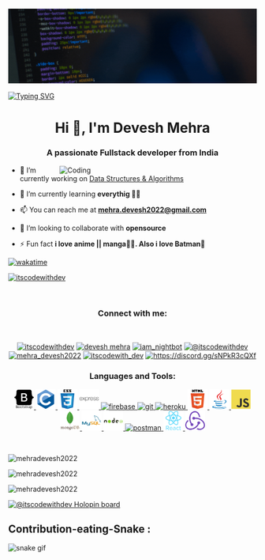 
![MasterHead](./gif/me.gif)<br>

[![Typing SVG](https://readme-typing-svg.herokuapp.com?color=4F01EA&width=500&height=50&lines=%F0%9F%91%8B%F0%9F%8F%BB+Hey+there+nice+to+see+you!;%F0%9F%93%A3+I'm+looking+for+full-time+fullstack+roles;%F0%9F%92%A1+Click+to+get+my+LinkedIn)](https://www.linkedin.com/in/iam-devesh//)


<h1 align="center">Hi 👋, I'm Devesh Mehra</h1>
<h3 align="center">A passionate Fullstack developer from India</h3>


<img align="right" alt="Coding" width="400" src="https://cdn.dribbble.com/users/1162077/screenshots/3848914/programmer.gif">

- 🔭 I’m currently working on [Data Structures & Algorithms](https://github.com/MehraDevesh2022/DSA-L1-Fjp3-PepCoding)

- 🌱 I’m currently learning **everythig 🦾😎**

- 📫 You can reach me at **mehra.devesh2022@gmail.com**

- 👯 I’m looking to collaborate with **opensource**

- ⚡ Fun fact **i love anime || manga🧟‍♀️. Also i love Batman🦇**


[![wakatime](https://wakatime.com/badge/user/f7838f29-ea5b-42c9-a473-628c7d8bc934.svg)](https://wakatime.com/@f7838f29-ea5b-42c9-a473-628c7d8bc934)
<div><p align="left"> <a href="https://twitter.com/itscodewithdev" target="blank"><img src="https://img.shields.io/twitter/follow/itscodewithdev?logo=twitter&style=for-the-badge" alt="itscodewithdev" /></a>  </p> </div>


<div><br><div>
<h3 align="center">Connect with me:</h3><br>
<p align="center">
<a href="https://twitter.com/itscodewithdev" target="blank"><img align="center" src="https://raw.githubusercontent.com/rahuldkjain/github-profile-readme-generator/master/src/images/icons/Social/twitter.svg" alt="itscodewithdev" height="30" width="40" /></a>
<a href="https://www.linkedin.com/in/iam-devesh/" target="blank"><img align="center" src="https://raw.githubusercontent.com/rahuldkjain/github-profile-readme-generator/master/src/images/icons/Social/linked-in-alt.svg" alt="devesh mehra" height="30" width="40" /></a>
<a href="https://instagram.com/iam_nightbot" target="blank"><img align="center" src="https://raw.githubusercontent.com/rahuldkjain/github-profile-readme-generator/master/src/images/icons/Social/instagram.svg" alt="iam_nightbot" height="30" width="40" /></a>
<a href="https://hashnode.com/@itscodewithdev" target="blank"><img align="center" src="https://raw.githubusercontent.com/rahuldkjain/github-profile-readme-generator/master/src/images/icons/Social/hashnode.svg" alt="@itscodewithdev" height="30" width="40" /></a>
<a href="https://www.hackerrank.com/mehra_devesh2022" target="blank"><img align="center" src="https://raw.githubusercontent.com/rahuldkjain/github-profile-readme-generator/master/src/images/icons/Social/hackerrank.svg" alt="mehra_devesh2022" height="30" width="40" /></a>
<a href="https://www.leetcode.com/itscodewith_dev" target="blank"><img align="center" src="https://raw.githubusercontent.com/rahuldkjain/github-profile-readme-generator/master/src/images/icons/Social/leet-code.svg" alt="itscodewith_dev" height="30" width="40" /></a>
<a href="https://discord.gg/https://discord.gg/sNPkR3cQXf" target="blank"><img align="center" src="https://raw.githubusercontent.com/rahuldkjain/github-profile-readme-generator/master/src/images/icons/Social/discord.svg" alt="https://discord.gg/sNPkR3cQXf" height="30" width="40" /></a>
</p>

<h3 align="center">Languages and Tools:</h3>
<p align="center"> <a href="https://getbootstrap.com" target="_blank" rel="noreferrer"> <img src="https://raw.githubusercontent.com/devicons/devicon/master/icons/bootstrap/bootstrap-plain-wordmark.svg" alt="bootstrap" width="40" height="40"/> </a> <a href="https://www.cprogramming.com/" target="_blank" rel="noreferrer"> <img src="https://raw.githubusercontent.com/devicons/devicon/master/icons/c/c-original.svg" alt="c" width="40" height="40"/> </a> <a href="https://www.w3schools.com/css/" target="_blank" rel="noreferrer"> <img src="https://raw.githubusercontent.com/devicons/devicon/master/icons/css3/css3-original-wordmark.svg" alt="css3" width="40" height="40"/> </a> <a href="https://expressjs.com" target="_blank" rel="noreferrer"> <img src="https://raw.githubusercontent.com/devicons/devicon/master/icons/express/express-original-wordmark.svg" alt="express" width="40" height="40"/> </a> <a href="https://firebase.google.com/" target="_blank" rel="noreferrer"> <img src="https://www.vectorlogo.zone/logos/firebase/firebase-icon.svg" alt="firebase" width="40" height="40"/> </a> <a href="https://git-scm.com/" target="_blank" rel="noreferrer"> <img src="https://www.vectorlogo.zone/logos/git-scm/git-scm-icon.svg" alt="git" width="40" height="40"/> </a> <a href="https://heroku.com" target="_blank" rel="noreferrer"> <img src="https://www.vectorlogo.zone/logos/heroku/heroku-icon.svg" alt="heroku" width="40" height="40"/> </a> <a href="https://www.w3.org/html/" target="_blank" rel="noreferrer"> <img src="https://raw.githubusercontent.com/devicons/devicon/master/icons/html5/html5-original-wordmark.svg" alt="html5" width="40" height="40"/> </a> <a href="https://www.java.com" target="_blank" rel="noreferrer"> <img src="https://raw.githubusercontent.com/devicons/devicon/master/icons/java/java-original.svg" alt="java" width="40" height="40"/> </a> <a href="https://developer.mozilla.org/en-US/docs/Web/JavaScript" target="_blank" rel="noreferrer"> <img src="https://raw.githubusercontent.com/devicons/devicon/master/icons/javascript/javascript-original.svg" alt="javascript" width="40" height="40"/> </a> <a href="https://www.mongodb.com/" target="_blank" rel="noreferrer"> <img src="https://raw.githubusercontent.com/devicons/devicon/master/icons/mongodb/mongodb-original-wordmark.svg" alt="mongodb" width="40" height="40"/> </a> <a href="https://www.mysql.com/" target="_blank" rel="noreferrer"> <img src="https://raw.githubusercontent.com/devicons/devicon/master/icons/mysql/mysql-original-wordmark.svg" alt="mysql" width="40" height="40"/> </a> <a href="https://nodejs.org" target="_blank" rel="noreferrer"> <img src="https://raw.githubusercontent.com/devicons/devicon/master/icons/nodejs/nodejs-original-wordmark.svg" alt="nodejs" width="40" height="40"/> </a> <a href="https://postman.com" target="_blank" rel="noreferrer"> <img src="https://www.vectorlogo.zone/logos/getpostman/getpostman-icon.svg" alt="postman" width="40" height="40"/> </a> <a href="https://reactjs.org/" target="_blank" rel="noreferrer"> <img src="https://raw.githubusercontent.com/devicons/devicon/master/icons/react/react-original-wordmark.svg" alt="react" width="40" height="40"/> </a> <a href="https://redux.js.org" target="_blank" rel="noreferrer"> <img src="https://raw.githubusercontent.com/devicons/devicon/master/icons/redux/redux-original.svg" alt="redux" width="40" height="40"/> </a> </p>
<br>

<p><img align="left" src="https://github-readme-stats.vercel.app/api/top-langs?username=mehradevesh2022&show_icons=true&locale=en&layout=compact" alt="mehradevesh2022" /></p><br>


<p><img align="left" src="https://github-readme-streak-stats.herokuapp.com/?user=mehradevesh2022&" alt="mehradevesh2022" /></p><br>


<p>&nbsp;<img align="left" src="https://github-readme-stats.vercel.app/api?username=mehradevesh2022&show_icons=true&locale=en" alt="mehradevesh2022" /></p>

 

      

[![@itscodewithdev Holopin board](https://holopin.me/itscodewithdev)](https://holopin.io/@itscodewithdev)

## Contribution-eating-Snake :
 ![snake gif](https://github.com/MehraDevesh2022/MehraDevesh2022/blob/output/github-contribution-grid-snake.gif)

             
